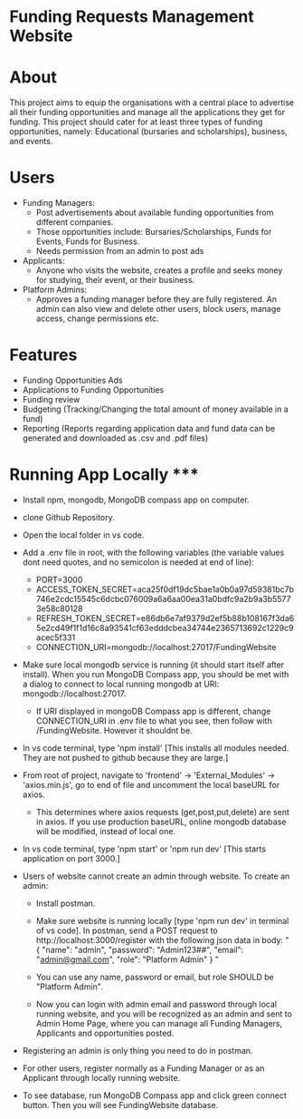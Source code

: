 # Funding Requests Management Website 

# About
This project aims to equip the organisations with a central place to advertise all their funding opportunities and manage all the applications they get for funding. This project should cater for at least three types of funding opportunities, namely: Educational (bursaries and scholarships), business, and events.

# Users
- Funding Managers:
    - Post advertisements about available funding opportunities from different companies.
    - Those opportunities include: Bursaries/Scholarships, Funds for Events, Funds for Business.
    - Needs permission from an admin to post ads
- Applicants:
    - Anyone who visits the website, creates a profile and seeks money for studying, their event, or their business.
- Platform Admins:
    - Approves a funding manager before they are fully registered. An admin can also view and delete other users, block users, manage access, change permissions etc. 

# Features
- Funding Opportunities Ads
- Applications to Funding Opportunities
- Funding review
- Budgeting (Tracking/Changing the total amount of money available in a fund)
- Reporting (Reports regarding application data and fund data can be generated and downloaded as .csv and .pdf files)

# Running App Locally ***
- Install npm, mongodb, MongoDB compass app on computer.
- clone Github Repository.
- Open the local folder in vs code.
- Add a .env file in root, with the following variables (the variable values dont need quotes, and no semicolon is needed at end of line):
    - PORT=3000
    - ACCESS_TOKEN_SECRET=aca25f0df19dc5bae1a0b0a97d59381bc7b746e2cdc15545c6dcbc076009a6a6aa00ea31a0bdfc9a2b9a3b55773e58c80128
    - REFRESH_TOKEN_SECRET=e86db6e7af9379d2ef5b88b108167f3da65e2cd49f1f1d16c8a93541cf63edddcbea34744e2365713692c1229c9acec5f331
    - CONNECTION_URI=mongodb://localhost:27017/FundingWebsite

- Make sure local mongodb service is running (it should start itself after install). When you run MongoDB Compass app, you should be met with a dialog to connect to local running mongodb at URI: mongodb://localhost:27017.
    - If URI displayed in mongoDB Compass app is different, change CONNECTION_URI in .env file to what you see, then follow with /FundingWebsite. However it shouldnt be.

- In vs code terminal, type 'npm install' [This installs all modules needed. They are not pushed to github because they are large.]
- From root of project, navigate to 'frontend' -> 'External_Modules' -> 'axios.min.js', go to end of file and uncomment the local baseURL for axios.
    - This determines where axios requests (get,post,put,delete) are sent in axios. If you use production baseURL, online mongodb database will be modified, instead of local one.
- In vs code terminal, type 'npm start' or 'npm run dev' [This starts application on port 3000.]

- Users of website cannot create an admin through website. To create an admin:
    - Install postman.
    - Make sure website is running locally [type 'npm run dev' in terminal of vs code]. In postman, send a POST request to http://localhost:3000/register with the following json data in body:
"
{
"name": "admin",
"password": "Admin123##",
"email": "admin@gmail.com",
"role": "Platform Admin"
}
"

    - You can use any name, password or email, but role SHOULD be "Platform Admin".
    - Now you can login with admin email and password through local running website, and you will be recognized as an admin and sent to Admin Home Page, where you can manage all Funding Managers, Applicants and opportunities posted.
- Registering an admin is only thing you need to do in postman.

- For other users, register normally as a Funding Manager or as an Applicant through locally running website.
- To see database, run MongoDB Compass app and click green connect button. Then you will see FundingWebsite database.
